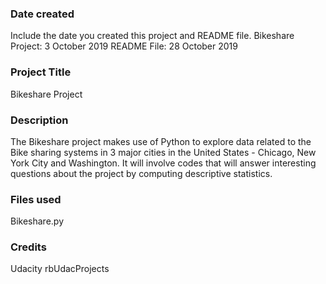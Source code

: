 ### Date created
Include the date you created this project and README file.
Bikeshare Project: 3 October 2019
README File: 28 October 2019
### Project Title
Bikeshare Project

### Description
The Bikeshare project makes use of Python to explore data related to the Bike sharing systems in 3 major cities in the United States - Chicago, New York City and Washington. It will involve codes that will answer interesting questions about the project by computing descriptive statistics.

### Files used
Bikeshare.py

### Credits
Udacity
rbUdacProjects
